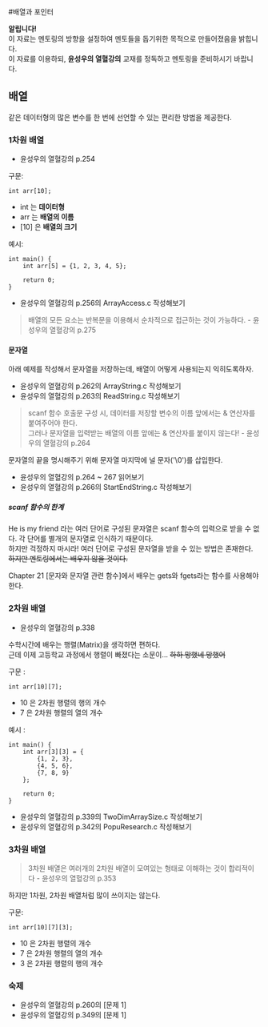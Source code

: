 #배열과 포인터

**알립니다!**  
이 자료는 멘토링의 방향을 설정하여 멘토들을 돕기위한 목적으로 만들어졌음을 밝힙니다.  
이 자료를 이용하되, **윤성우의 열혈강의** 교재를 정독하고 멘토링을 준비하시기 바랍니다.

## 배열
같은 데이터형의 많은 변수를 한 번에 선언할 수 있는 편리한 방법을 제공한다.

### 1차원 배열

* 윤성우의 열혈강의 p.254

구문:

    int arr[10];

* int 는 **데이터형**
* arr 는 **배열의 이름**
* [10] 은 **배열의 크기**

예시:

    int main() {
        int arr[5] = {1, 2, 3, 4, 5};
        
        return 0;
    }

* 윤성우의 열혈강의 p.256의 ArrayAccess.c 작성해보기

> 배열의 모든 요소는 반복문을 이용해서 순차적으로 접근하는 것이 가능하다. - 윤성우의 열혈강의 p.275

#### 문자열
아래 예제를 작성해서 문자열을 저장하는데, 배열이 어떻게 사용되는지 익히도록하자.

* 윤성우의 열혈강의 p.262의 ArrayString.c 작성해보기
* 윤성우의 열혈강의 p.263의 ReadString.c 작성해보기

> scanf 함수 호출문 구성 시, 데이터를 저장할 변수의 이름 앞에서는 & 연산자를 붙여주어야 한다.  
> 그러나 문자열을 입력받는 배열의 이름 앞에는 & 연산자를 붙이지 않는다! - 윤성우의 열혈강의 p.264

문자열의 끝을 명시해주기 위해 문자열 마지막에 널 문자('\0')를 삽입한다.
* 윤성우의 열혈강의 p.264 ~ 267 읽어보기
* 윤성우의 열혈강의 p.266의 StartEndString.c 작성해보기

##### scanf 함수의 한계
He is my friend 라는 여러 단어로 구성된 문자열은 scanf 함수의 입력으로 받을 수 없다. 각 단어를 별개의 문자열로 인식하기 때문이다.  
하지만 걱정하지 마시라! 여러 단어로 구성된 문자열을 받을 수 있는 방법은 존재한다. ~~하지만 멘토링에서는 배우지 않을 것이다.~~

Chapter 21 [문자와 문자열 관련 함수]에서 배우는 gets와 fgets라는 함수를 사용해야 한다.

### 2차원 배열

* 윤성우의 열혈강의 p.338

수학시간에 배우는 행렬(Matrix)을 생각하면 편하다.  
근데 이제 고등학교 과정에서 행렬이 빠졌다는 소문이... ~~하하 망했네 망했어~~

구문 :

    int arr[10][7];

* 10 은 2차원 행렬의 행의 개수
* 7 은 2차원 행렬의 열의 개수

예시 :

    int main() {
        int arr[3][3] = {
            {1, 2, 3},
            {4, 5, 6},
            {7, 8, 9}            
        };
        
        return 0;
    }
    
* 윤성우의 열혈강의 p.339의 TwoDimArraySize.c 작성해보기
* 윤성우의 열혈강의 p.342의 PopuResearch.c 작성해보기

### 3차원 배열
> 3차원 배열은 여러개의 2차원 배열이 모여있는 형태로 이해하는 것이 합리적이다 - 윤성우의 열혈강의 p.353

하지만 1차원, 2차원 배열처럼 많이 쓰이지는 않는다.

구문:

    int arr[10][7][3];

* 10 은 2차원 행렬의 개수
* 7 은 2차원 행렬의 열의 개수
* 3 은 2차원 행렬의 행의 개수

### 숙제
* 윤성우의 열혈강의 p.260의 [문제 1]
* 윤성우의 열혈강의 p.349의 [문제 1]